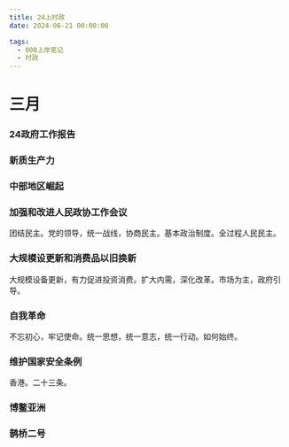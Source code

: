 ```yaml
---
title: 24上时政
date: 2024-06-21 00:00:00

tags: 
  - 000上岸笔记
  - 时政
---
```

# 三月
### 24政府工作报告
### 新质生产力
### 中部地区崛起
### 加强和改进人民政协工作会议
团结民主。党的领导，统一战线，协商民主。基本政治制度。全过程人民民主。
### 大规模设更新和消费品以旧换新
大规模设备更新，有力促进投资消费。扩大内需，深化改革。市场为主，政府引导。
### 自我革命
不忘初心，牢记使命。统一思想，统一意志，统一行动。如何始终。
### 维护国家安全条例
香港。二十三条。
### 博鳌亚洲
### 鹊桥二号
